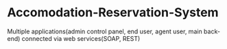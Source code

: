 # Accomodation-Reservation-System
Multiple applications(admin control panel, end user, agent user, main back-end) connected via web services(SOAP, REST)

